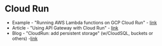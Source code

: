 # Cloud Run

- Example - "Running AWS Lambda functions on GCP Cloud Run" - [link](https://github.com/kelseyhightower/lambda-on-cloud-run)
- Article - "Using API Gateway with Cloud Run" - [link](https://medium.com/google-cloud/how-to-use-google-api-gateway-with-cloud-run-60698959b342)
- Blog - "CloudRun: add persistent storage" (w/CloudSQL, buckets or others) -[link](https://blog.sivamuthukumar.com/google-cloud-run-add-persistent-storage)
